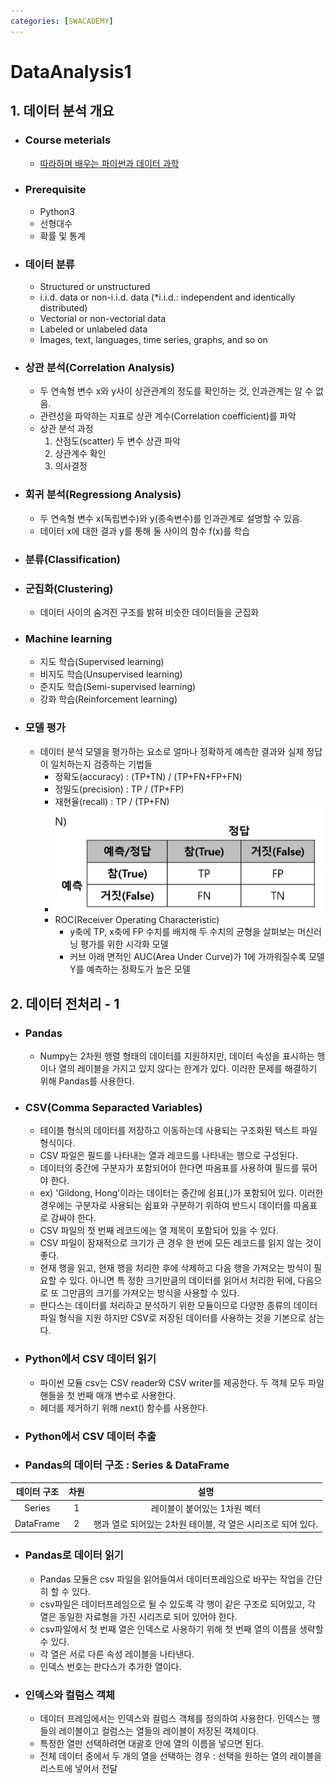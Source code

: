 ```yaml
---
categories: [SWACADEMY]
---
```


# DataAnalysis1

## 1. 데이터 분석 개요

- ### Course meterials
  - [따라하며 배우는 파이썬과 데이터 과학](http://www.yes24.com/Product/Goods/96555988)
- ### Prerequisite
  - Python3
  - 선형대수
  - 확률 및 통계
- ### 데이터 분류
  - Structured or unstructured
  - i.i.d. data or non-i.i.d. data (*i.i.d.: independent and identically distributed)
  - Vectorial or non-vectorial data
  - Labeled or unlabeled data
  - Images, text, languages, time series, graphs, and so on
- ### 상관 분석(Correlation Analysis)
  - 두 연속형 변수 x와 y사이 상관관계의 정도를 확인하는 것, 인과관계는 알 수 없음.
  - 관련성을 파악하는 지표로 상관 계수(Correlation coefficient)를 파악
  - 상관 분석 과정
    1. 산점도(scatter) 두 변수 상관 파악
    2. 상관계수 확인
    3. 의사결정
- ### 회귀 분석(Regressiong Analysis)
  - 두 연속형 변수 x(독립변수)와 y(종속변수)를 인과관계로 설명할 수 있음.
  - 데이터 x에 대한 결과 y를 통해 둘 사이의 함수 f(x)를 학습
- ### 분류(Classification)
- ### 군집화(Clustering)
  - 데이터 사이의 숨겨진 구조를 밝혀 비슷한 데이터들을 군집화
- ### Machine learning
  - 지도 학습(Supervised learning)
  - 비지도 학습(Unsupervised learning)
  - 준지도 학습(Semi-supervised learning)
  - 강화 학습(Reinforcement learning)
- ### 모델 평가
  - 데이터 분석 모델을 평가하는 요소로 얼마나 정확하게 예측한 결과와 실제 정답이 일치하는지 검증하는 기법들
    - 정확도(accuracy) : (TP+TN) / (TP+FN+FP+FN)
    - 정밀도(precision) : TP / (TP+FP)
    - 재현율(recall) : TP / (TP+FN)
    - ![01](/assets/images/2023/01/04/1.png)
    - ROC(Receiver Operating Characteristic)
      - y축에 TP, x축에 FP 수치를 배치해 두 수치의 균형을 살펴보는 머신러닝 평가를 위한 시각화 모델
      - 커브 아래 면적인 AUC(Area Under Curve)가 1에 가까워질수록 모델 Y를 예측하는 정확도가 높은 모델

## 2. 데이터 전처리 - 1

- ### Pandas
  - Numpy는 2차원 행렬 형태의 데이터를 지원하지만, 데이터 속성을 표시하는 행이나 열의 레이블을 가지고 있지 않다는 한계가 있다. 이러한 문제를 해결하기 위해 Pandas를 사용한다.
- ### CSV(Comma Separacted Variables)
  - 테이블 형식의 데이터를 저장하고 이동하는데 사용되는 구조화된 텍스트 파일 형식이다.
  - CSV 파일은 필드를 나타내는 열과 레코드를 나타내는 행으로 구성된다.
  - 데이터의 중간에 구분자가 포함되어야 한다면 따옴표를 사용하여 필드를 묶어야 한다.
  - ex) 'Gildong, Hong'이라는 데이터는 중간에 쉼표(,)가 포함되어 있다. 이러한 경우에는 구분자로 사용되는 쉼표와 구분하기 위하여 반드시 데이터를 따옴표로 감싸야 한다.
  - CSV 파일의 첫 번째 레코드에는 열 제목이 포함되어 있을 수 있다.
  - CSV 파일이 잠재적으로 크기가 큰 경우 한 번에 모든 레코드를 읽지 않는 것이 좋다.
  - 현재 행을 읽고, 현재 행을 처리한 후에 삭제하고 다음 행을 가져오는 방식이 필요할 수 있다. 아니면 특
    정한 크기만큼의 데이터를 읽어서 처리한 뒤에, 다음으로 또 그만큼의 크기를 가져오는 방식을 사용할
    수 있다.
  - 판다스는 데이터를 처리하고 분석하기 위한 모듈이므로 다양한 종류의 데이터 파일 형식을 지원
    하지만 CSV로 저장된 데이터를 사용하는 것을 기본으로 삼는다.
- ### Python에서 CSV 데이터 읽기
  - 파이썬 모듈 csv는 CSV reader와 CSV writer를 제공한다. 두 객체 모두 파일 핸들을 첫 번째 매개
    변수로 사용한다.
  - 헤더를 제거하기 위해 next() 함수를 사용한다.
- ### Python에서 CSV 데이터 추출
- ### Pandas의 데이터 구조 : Series & DataFrame
|  데이터 구조   | 차원  |                  설명                  |
|:---------:|:---:|:------------------------------------:|
|  Series   |  1  |           레이블이 붙어있는 1차원 벡터           |
| DataFrame |  2  | 행과 열로 되어있는 2차원 테이블, 각 열은 시리즈로 되어 있다. |
- ### Pandas로 데이터 읽기
  - Pandas 모듈은 csv 파일을 읽어들여서 데이터프레임으로 바꾸는 작업을 간단히 할 수 있다.
  - csv파일은 데이터프레임으로 될 수 있도록 각 행이 같은 구조로 되어있고, 각 열은 동일한 자료형을 가진 시리즈로 되어 있어야 한다.
  - csv파일에서 첫 번째 열은 인덱스로 사용하기 위해 첫 번째 열의 이름을 생략할 수 있다.
  - 각 열은 서로 다른 속성 레이블을 나타낸다.
  - 인덱스 번호는 판다스가 추가한 열이다.
- ### 인덱스와 컬럼스 객체
  - 데이터 프레임에서는 인덱스와 컬럼스 객체를 정의하여 사용한다. 인덱스는 행들의 레이블이고 컬럼스는 열들의 레이블이 저장된 객체이다.
  - 특정한 열만 선택하려면 대괄호 안에 열의 이름을 넣으면 된다.
  - 전체 데이터 중에서 두 개의 열을 선택하는 경우 : 선택을 원하는 열의 레이블을 리스트에 넣어서 전달